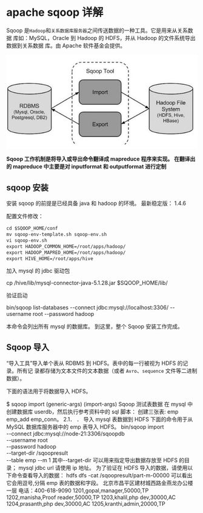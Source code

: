 

# apache sqoop 详解

Sqoop 是`Hadoop`和`关系数据库服务器`之间传送数据的一种工具。它是用来从关系数据
库如：MySQL，Oracle 到 Hadoop 的 HDFS，并从 Hadoop 的文件系统导出数据到关系数据
库。由 Apache 软件基金会提供。

![Sqoop](https://github.com/bigDataHell/Kangaroo-/blob/master/images/Sqoop.png)


__Sqoop 工作机制是将导入或导出命令翻译成 mapreduce 程序来实现。
在翻译出的 mapreduce 中主要是对 inputformat 和 outputformat 进行定制__


## sqoop  安装

安装 sqoop 的前提是已经具备 java 和 hadoop 的环境。
最新稳定版： 1.4.6

配置文件修改：
``` shell
cd $SQOOP_HOME/conf
mv sqoop-env-template.sh sqoop-env.sh
vi sqoop-env.sh
export HADOOP_COMMON_HOME=/root/apps/hadoop/
export HADOOP_MAPRED_HOME=/root/apps/hadoop/
export HIVE_HOME=/root/apps/hive
```

加入 mysql 的 jdbc 驱动包

cp /hive/lib/mysql-connector-java-5.1.28.jar $SQOOP_HOME/lib/

验证启动

bin/sqoop list-databases --connect jdbc:mysql://localhost:3306/ --
username root --password hadoop

本命令会列出所有 mysql 的数据库。
到这里，整个 Sqoop 安装工作完成。

## Sqoop  导入

“导入工具”导入单个表从 RDBMS 到 HDFS。表中的每一行被视为 HDFS 的记录。所有记
录都存储为文本文件的文本数据（或者 `Avro`、`sequence` 文件等二进制数据）。

下面的语法用于将数据导入 HDFS。

$ sqoop import (generic-args) (import-args)
Sqoop 测试表数据
在 mysql 中创建数据库 userdb，然后执行参考资料中的 sql 脚本：
创建三张表: emp emp_add emp_conn。
2.1． ．  导入 mysql  表数据到 HDFS
下面的命令用于从 MySQL 数据库服务器中的 emp 表导入 HDFS。
bin/sqoop import \
--connect jdbc:mysql://node-21:3306/sqoopdb \
--username root \
--password hadoop \
--target-dir /sqoopresult \
--table emp --m 1
其中--target-dir 可以用来指定导出数据存放至 HDFS 的目录；
mysql jdbc url 请使用 ip 地址。
为了验证在 HDFS 导入的数据，请使用以下命令查看导入的数据：
hdfs dfs -cat /sqoopresult/part-m-00000
可以看出它会用逗号,分隔 emp 表的数据和字段。
北京市昌平区建材城西路金燕龙办公楼一层 电话：400-618-9090
1201,gopal,manager,50000,TP
1202,manisha,Proof reader,50000,TP
1203,khalil,php dev,30000,AC
1204,prasanth,php dev,30000,AC
1205,kranthi,admin,20000,TP
